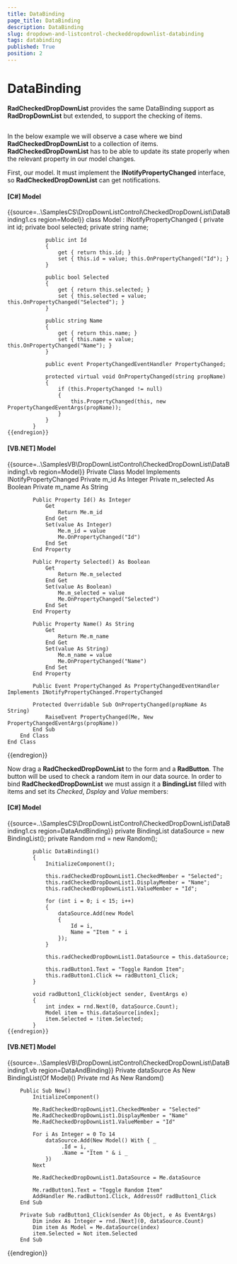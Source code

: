 ```yaml
---
title: DataBinding
page_title: DataBinding
description: DataBinding
slug: dropdown-and-listcontrol-checkeddropdownlist-databinding
tags: databinding
published: True
position: 2
---
```


# DataBinding



__RadCheckedDropDownList__ provides the same DataBinding support as __RadDropDownList__ but extended, to support the checking of items.
      

## 

In the below example we will observe a case where we bind __RadCheckedDropDownList__ to a collection of items. __RadCheckedDropDownList__
        has to be able to update its state properly when the relevant property in our model changes.
       

First, our model. It must implement the __INotifyPropertyChanged__ interface, so __RadCheckedDropDownList__ can get notifications.
        

#### __[C#] Model__

{{source=..\SamplesCS\DropDownListControl\CheckedDropDownList\DataBinding1.cs region=Model}}
	        class Model : INotifyPropertyChanged
	        {
	            private int id;
	            private bool selected;
	            private string name;
	
	            public int Id
	            {
	                get { return this.id; }
	                set { this.id = value; this.OnPropertyChanged("Id"); }
	            }
	
	            public bool Selected
	            {
	                get { return this.selected; }
	                set { this.selected = value; this.OnPropertyChanged("Selected"); }
	            }
	
	            public string Name
	            {
	                get { return this.name; }
	                set { this.name = value; this.OnPropertyChanged("Name"); }
	            }
	
	            public event PropertyChangedEventHandler PropertyChanged;
	
	            protected virtual void OnPropertyChanged(string propName)
	            {
	                if (this.PropertyChanged != null)
	                {
	                    this.PropertyChanged(this, new PropertyChangedEventArgs(propName));
	                }
	            }
	        }
	{{endregion}}



#### __[VB.NET] Model__

{{source=..\SamplesVB\DropDownListControl\CheckedDropDownList\DataBinding1.vb region=Model}}
	    Private Class Model
	        Implements INotifyPropertyChanged
	        Private m_id As Integer
	        Private m_selected As Boolean
	        Private m_name As String
	
	        Public Property Id() As Integer
	            Get
	                Return Me.m_id
	            End Get
	            Set(value As Integer)
	                Me.m_id = value
	                Me.OnPropertyChanged("Id")
	            End Set
	        End Property
	
	        Public Property Selected() As Boolean
	            Get
	                Return Me.m_selected
	            End Get
	            Set(value As Boolean)
	                Me.m_selected = value
	                Me.OnPropertyChanged("Selected")
	            End Set
	        End Property
	
	        Public Property Name() As String
	            Get
	                Return Me.m_name
	            End Get
	            Set(value As String)
	                Me.m_name = value
	                Me.OnPropertyChanged("Name")
	            End Set
	        End Property
	
	        Public Event PropertyChanged As PropertyChangedEventHandler Implements INotifyPropertyChanged.PropertyChanged
	
	        Protected Overridable Sub OnPropertyChanged(propName As String)
	            RaiseEvent PropertyChanged(Me, New PropertyChangedEventArgs(propName))
	        End Sub
	    End Class
	End Class
{{endregion}}


Now drag a __RadCheckedDropDownList__ to the form and a __RadButton__. The button will be used to check a random item in our data source. In order to bind
          __RadCheckedDropDownList__ we must assign it a __BindingList__ filled with items and set its *Checked*, *Dsplay* and *Value* members:
        

#### __[C#] Model__

{{source=..\SamplesCS\DropDownListControl\CheckedDropDownList\DataBinding1.cs region=DataAndBinding}}
	        private BindingList<Model> dataSource = new BindingList<Model>();
	        private Random rnd = new Random();
	
	        public DataBinding1()
	        {
	            InitializeComponent();
	
	            this.radCheckedDropDownList1.CheckedMember = "Selected";
	            this.radCheckedDropDownList1.DisplayMember = "Name";
	            this.radCheckedDropDownList1.ValueMember = "Id";
	
	            for (int i = 0; i < 15; i++)
	            {
	                dataSource.Add(new Model
	                {
	                    Id = i,
	                    Name = "Item " + i
	                });
	            }
	
	            this.radCheckedDropDownList1.DataSource = this.dataSource;
	
	            this.radButton1.Text = "Toggle Random Item";
	            this.radButton1.Click += radButton1_Click;
	        }
	
	        void radButton1_Click(object sender, EventArgs e)
	        {
	            int index = rnd.Next(0, dataSource.Count);
	            Model item = this.dataSource[index];
	            item.Selected = !item.Selected;
	        }
	{{endregion}}



#### __[VB.NET] Model__

{{source=..\SamplesVB\DropDownListControl\CheckedDropDownList\DataBinding1.vb region=DataAndBinding}}
	    Private dataSource As New BindingList(Of Model)()
	    Private rnd As New Random()
	
	    Public Sub New()
	        InitializeComponent()
	
	        Me.RadCheckedDropDownList1.CheckedMember = "Selected"
	        Me.RadCheckedDropDownList1.DisplayMember = "Name"
	        Me.RadCheckedDropDownList1.ValueMember = "Id"
	
	        For i As Integer = 0 To 14
	            dataSource.Add(New Model() With { _
	                 .Id = i, _
	                 .Name = "Item " & i _
	            })
	        Next
	
	        Me.RadCheckedDropDownList1.DataSource = Me.dataSource
	
	        Me.radButton1.Text = "Toggle Random Item"
	        AddHandler Me.radButton1.Click, AddressOf radButton1_Click
	    End Sub
	
	    Private Sub radButton1_Click(sender As Object, e As EventArgs)
	        Dim index As Integer = rnd.[Next](0, dataSource.Count)
	        Dim item As Model = Me.dataSource(index)
	        item.Selected = Not item.Selected
	    End Sub
{{endregion}}
	   


